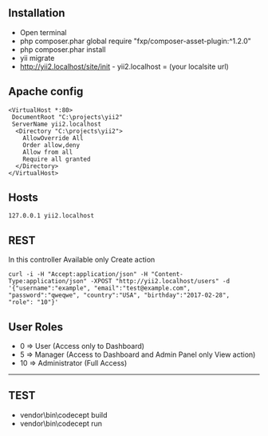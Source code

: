 ## Installation

- Open terminal
- php composer.phar global require "fxp/composer-asset-plugin:^1.2.0" 
- php composer.phar install
- yii migrate
- http://yii2.localhost/site/init - yii2.localhost = (your localsite url)


Apache config 
------------
    <VirtualHost *:80>
     DocumentRoot "C:\projects\yii2"
     ServerName yii2.localhost
      <Directory "C:\projects\yii2">
        AllowOverride All
        Order allow,deny
        Allow from all
        Require all granted
      </Directory>
    </VirtualHost>

Hosts
------------

    127.0.0.1 yii2.localhost
    
    
REST
---------------
In this controller Available only Create action
    
    curl -i -H "Accept:application/json" -H "Content-Type:application/json" -XPOST "http://yii2.localhost/users" -d '{"username":"example", "email":"test@example.com", "password":"qweqwe", "country":"USA", "birthday":"2017-02-28",  "role": "10"}'

 User Roles
 --------
- 0 => User (Access only to Dashboard)
- 5 => Manager (Access to Dashboard and Admin Panel only View action)
- 10 => Administrator (Full Access)

---
TEST
---
- vendor\bin\codecept build
- vendor\bin\codecept run
 
